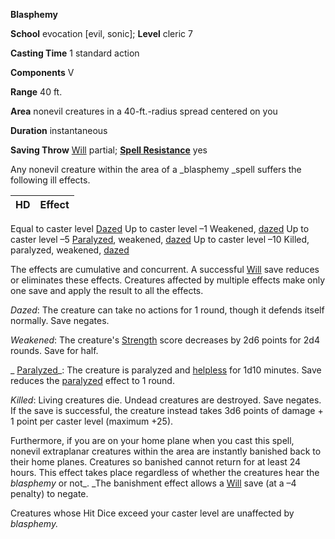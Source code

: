  **Blasphemy**

**School** evocation [evil, sonic]; **Level** cleric 7

**Casting Time** 1 standard action

**Components** V

**Range** 40 ft.

**Area** nonevil creatures in a 40-ft.-radius spread centered on you

**Duration** instantaneous

**Saving Throw** [Will](../combat.html#_will) partial; **[Spell Resistance](../glossary.html#_spell-resistance)** yes

Any nonevil creature within the area of a _blasphemy _spell suffers the following ill effects.

| HD | Effect |
| --- | --- |
<tbody>
<tr class="odd">
<td>Equal to caster level</td>
<td><a href="../glossary.html#_dazed">Dazed</a></td>
</tr>
<tr class="even">
<td>Up to caster level –1</td>
<td>Weakened, <a href="../glossary.html#_dazed">dazed</a>
</td>
</tr>
<tr class="odd">
<td>Up to caster level –5</td>
<td>
<a href="../glossary.html#_paralyzed">Paralyzed</a>, weakened, <a href="../glossary.html#_dazed">dazed</a>
</td>
</tr>
<tr class="even">
<td>Up to caster level –10</td>
<td>Killed, paralyzed, weakened, <a href="../glossary.html#_dazed">dazed</a>
</td>
</tr>
</tbody>

The effects are cumulative and concurrent. A successful [Will](../combat.html#_will) save reduces or eliminates these effects. Creatures affected by multiple effects make only one save and apply the result to all the effects.

_Dazed_: The creature can take no actions for 1 round, though it defends itself normally. Save negates.

_Weakened_: The creature's [Strength](../gettingStarted.html#_strength) score decreases by 2d6 points for 2d4 rounds. Save for half.

_ [Paralyzed](../glossary.html#_paralyzed)_: The creature is paralyzed and [helpless](../glossary.html#_helpless) for 1d10 minutes. Save reduces the [paralyzed](../glossary.html#_paralyzed) effect to 1 round.

_Killed_: Living creatures die. Undead creatures are destroyed. Save negates. If the save is successful, the creature instead takes 3d6 points of damage + 1 point per caster level (maximum +25).

Furthermore, if you are on your home plane when you cast this spell, nonevil extraplanar creatures within the area are instantly banished back to their home planes. Creatures so banished cannot return for at least 24 hours. This effect takes place regardless of whether the creatures hear the _blasphemy_ or not_. _The banishment effect allows a [Will](../combat.html#_will) save (at a –4 penalty) to negate.

Creatures whose Hit Dice exceed your caster level are unaffected by _blasphemy._

